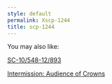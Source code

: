 ```yaml
---
style: default
permalink: Xscp-1244
title: scp-1244
---
```

You may also like:

[SC-10/548-12/893](http://scp-wiki.net/sc-10-548-12-893)

[Intermission: Audience of Crowns](http://scp-wiki.net/audience-of-crowns)
